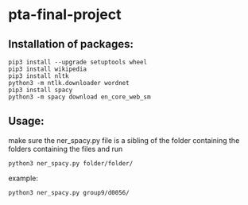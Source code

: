 # pta-final-project

## Installation of packages:
```commandline
pip3 install --upgrade setuptools wheel
pip3 install wikipedia
pip3 install nltk
python3 -m ntlk.downloader wordnet
pip3 install spacy
python3 -m spacy download en_core_web_sm
```
## Usage:
make sure the ner_spacy.py file is a sibling
of the folder containing the folders containing
the files and run
```commandline
python3 ner_spacy.py folder/folder/
```
example:
```commandline
python3 ner_spacy.py group9/d0056/
```
